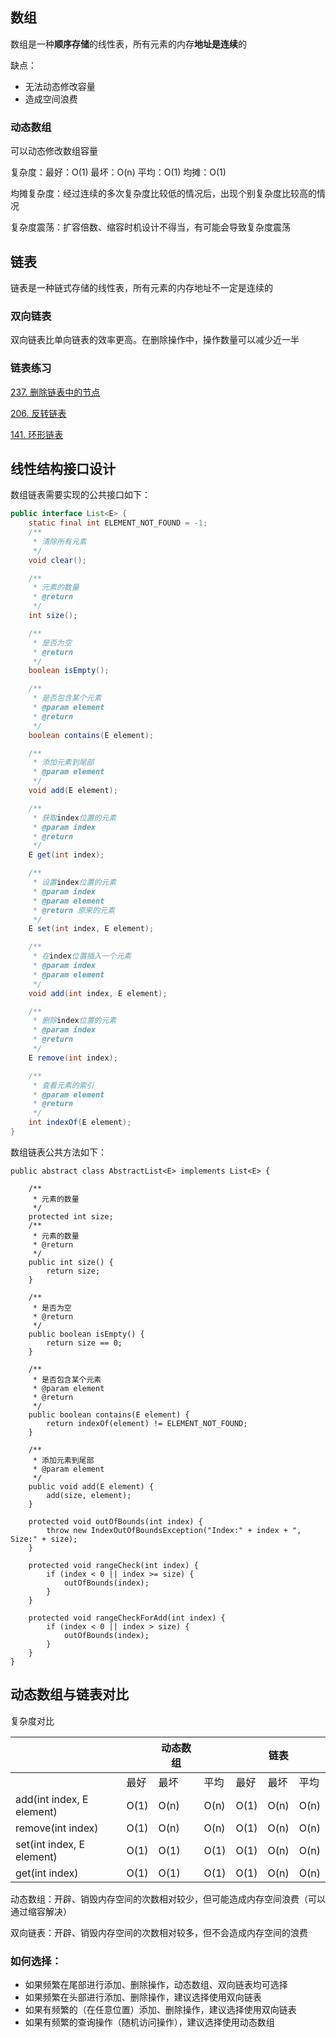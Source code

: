 ## 数组

数组是一种**顺序存储**的线性表，所有元素的内存**地址是连续**的

缺点：

- 无法动态修改容量
- 造成空间浪费

### 动态数组

可以动态修改数组容量

复杂度：最好：O(1) 最坏：O(n) 平均：O(1) 均摊：O(1)

均摊复杂度：经过连续的多次复杂度比较低的情况后，出现个别复杂度比较高的情况

复杂度震荡：扩容倍数、缩容时机设计不得当，有可能会导致复杂度震荡

## 链表

链表是一种链式存储的线性表，所有元素的内存地址不一定是连续的

### 双向链表

双向链表比单向链表的效率更高。在删除操作中，操作数量可以减少近一半

### 链表练习

[237. 删除链表中的节点](https://leetcode.cn/problems/delete-node-in-a-linked-list/)

[206. 反转链表](https://leetcode.cn/problems/reverse-linked-list/)

[141. 环形链表](https://leetcode.cn/problems/linked-list-cycle/)

## 线性结构接口设计

数组链表需要实现的公共接口如下：

```java
public interface List<E> {
    static final int ELEMENT_NOT_FOUND = -1;
    /**
     * 清除所有元素
     */
    void clear();

    /**
     * 元素的数量
     * @return
     */
    int size();

    /**
     * 是否为空
     * @return
     */
    boolean isEmpty();

    /**
     * 是否包含某个元素
     * @param element
     * @return
     */
    boolean contains(E element);

    /**
     * 添加元素到尾部
     * @param element
     */
    void add(E element);

    /**
     * 获取index位置的元素
     * @param index
     * @return
     */
    E get(int index);

    /**
     * 设置index位置的元素
     * @param index
     * @param element
     * @return 原来的元素ֵ
     */
    E set(int index, E element);

    /**
     * 在index位置插入一个元素
     * @param index
     * @param element
     */
    void add(int index, E element);

    /**
     * 删除index位置的元素
     * @param index
     * @return
     */
    E remove(int index);

    /**
     * 查看元素的索引
     * @param element
     * @return
     */
    int indexOf(E element);
}
```

数组链表公共方法如下：

```
public abstract class AbstractList<E> implements List<E> {

    /**
     * 元素的数量
     */
    protected int size;
    /**
     * 元素的数量
     * @return
     */
    public int size() {
        return size;
    }

    /**
     * 是否为空
     * @return
     */
    public boolean isEmpty() {
        return size == 0;
    }

    /**
     * 是否包含某个元素
     * @param element
     * @return
     */
    public boolean contains(E element) {
        return indexOf(element) != ELEMENT_NOT_FOUND;
    }

    /**
     * 添加元素到尾部
     * @param element
     */
    public void add(E element) {
        add(size, element);
    }

    protected void outOfBounds(int index) {
        throw new IndexOutOfBoundsException("Index:" + index + ", Size:" + size);
    }

    protected void rangeCheck(int index) {
        if (index < 0 || index >= size) {
            outOfBounds(index);
        }
    }

    protected void rangeCheckForAdd(int index) {
        if (index < 0 || index > size) {
            outOfBounds(index);
        }
    }
}
```

## 动态数组与链表对比

复杂度对比

|                           |      | 动态数组 |      |      | 链表 |      |
| ------------------------- | ---- | -------- | ---- | ---- | ---- | ---- |
|                           | 最好 | 最坏     | 平均 | 最好 | 最坏 | 平均 |
| add(int index, E element) | O(1) | O(n)     | O(n) | O(1) | O(n) | O(n) |
| remove(int index)         | O(1) | O(n)     | O(n) | O(1) | O(n) | O(n) |
| set(int index, E element) | O(1) | O(1)     | O(1) | O(1) | O(n) | O(n) |
| get(int index)            | O(1) | O(1)     | O(1) | O(1) | O(n) | O(n) |

动态数组：开辟、销毁内存空间的次数相对较少，但可能造成内存空间浪费（可以通过缩容解决） 

双向链表：开辟、销毁内存空间的次数相对较多，但不会造成内存空间的浪费

### 如何选择：

- 如果频繁在尾部进行添加、删除操作，动态数组、双向链表均可选择 
- 如果频繁在头部进行添加、删除操作，建议选择使用双向链表 
- 如果有频繁的（在任意位置）添加、删除操作，建议选择使用双向链表 
- 如果有频繁的查询操作（随机访问操作），建议选择使用动态数组

